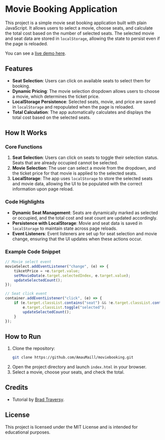 # Movie Booking Application

This project is a simple movie seat booking application built with plain JavaScript. It allows users to select a movie, choose seats, and calculate the total cost based on the number of selected seats. The selected movie and seat data are stored in `localStorage`, allowing the state to persist even if the page is reloaded.


You can see a [live demo here](https://amaumaill.github.io/moviebooking/).


## Features

- **Seat Selection**: Users can click on available seats to select them for booking.
- **Dynamic Pricing**: The movie selection dropdown allows users to choose a movie, which determines the ticket price.
- **LocalStorage Persistence**: Selected seats, movie, and price are saved in `localStorage` and repopulated when the page is reloaded.
- **Total Calculation**: The app automatically calculates and displays the total cost based on the selected seats.

## How It Works

### Core Functions

1. **Seat Selection**: Users can click on seats to toggle their selection status. Seats that are already occupied cannot be selected.
2. **Movie Selection**: The user can select a movie from the dropdown, and the ticket price for that movie is applied to the selected seats.
3. **LocalStorage**: The app uses `localStorage` to store the selected seats and movie data, allowing the UI to be populated with the correct information upon page reload.

### Code Highlights

- **Dynamic Seat Management**: Seats are dynamically marked as selected or occupied, and the total cost and seat count are updated accordingly.
- **Persistence with LocalStorage**: Movie and seat data is saved in `localStorage` to maintain state across page reloads.
- **Event Listeners**: Event listeners are set up for seat selection and movie change, ensuring that the UI updates when these actions occur.

### Example Code Snippet

```javascript
// Movie select event
movieSelect.addEventListener("change", (e) => {
    tikcetPrice = +e.target.value;
    setMovieData(e.target.selectedIndex, e.target.value);
    updateSelectedCount();
});

// Seat click event
container.addEventListener("click", (e) => {
    if (e.target.classList.contains("seat") && !e.target.classList.contains("occupied")) {
        e.target.classList.toggle("selected");
        updateSelectedCount();
    }
});
```

## How to Run

1. Clone the repository:
   ```bash
   git clone https://github.com/AmauMaill/moviebooking.git
   ```
2. Open the project directory and launch `index.html` in your browser.
3. Select a movie, choose your seats, and check the total.

## Credits

- Tutorial by [Brad Traversy](https://www.traversymedia.com).

## License

This project is licensed under the MIT License and is intended for educational purposes.